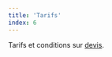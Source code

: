 ```yaml
---
title: 'Tarifs'
index: 6
---
```


Tarifs et conditions sur [devis](mailto:info@glyneltconsultant.fr?subject=Tarifs&body=Tapez%20%0Avotre%20message%20ici%0A).
